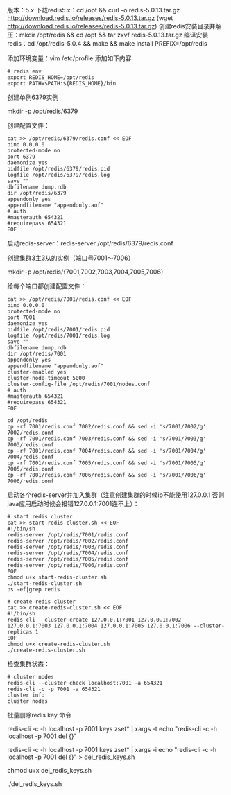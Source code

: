 版本：5.x
下载redis5.x：cd /opt && curl -o redis-5.0.13.tar.gz http://download.redis.io/releases/redis-5.0.13.tar.gz   (wget http://download.redis.io/releases/redis-5.0.13.tar.gz)
创建redis安装目录并解压：mkdir /opt/redis && cd /opt && tar zxvf redis-5.0.13.tar.gz
编译安装redis：cd /opt/redis-5.0.4 && make && make install PREFIX=/opt/redis

添加环境变量：vim /etc/profile 添加如下内容
```
# redis env
export REDIS_HOME=/opt/redis
export PATH=$PATH:${REDIS_HOME}/bin
```

创建单例6379实例

mkdir -p /opt/redis/6379

创建配置文件：
```
cat >> /opt/redis/6379/redis.conf << EOF
bind 0.0.0.0
protected-mode no
port 6379
daemonize yes
pidfile /opt/redis/6379/redis.pid
logfile /opt/redis/6379/redis.log
save ""
dbfilename dump.rdb
dir /opt/redis/6379
appendonly yes
appendfilename "appendonly.aof"
# auth
#masterauth 654321
#requirepass 654321
EOF
```

启动redis-server：redis-server /opt/redis/6379/redis.conf



创建集群3主3从的实例（端口号7001～7006）

mkdir -p /opt/redis/{7001,7002,7003,7004,7005,7006}

给每个端口都创建配置文件：
```
cat >> /opt/redis/7001/redis.conf << EOF
bind 0.0.0.0
protected-mode no
port 7001
daemonize yes
pidfile /opt/redis/7001/redis.pid
logfile /opt/redis/7001/redis.log
save ""
dbfilename dump.rdb
dir /opt/redis/7001
appendonly yes
appendfilename "appendonly.aof"
cluster-enabled yes
cluster-node-timeout 5000
cluster-config-file /opt/redis/7001/nodes.conf
# auth
#masterauth 654321
#requirepass 654321
EOF
 
cd /opt/redis
cp -rf 7001/redis.conf 7002/redis.conf && sed -i 's/7001/7002/g' 7002/redis.conf
cp -rf 7001/redis.conf 7003/redis.conf && sed -i 's/7001/7003/g' 7003/redis.conf
cp -rf 7001/redis.conf 7004/redis.conf && sed -i 's/7001/7004/g' 7004/redis.conf
cp -rf 7001/redis.conf 7005/redis.conf && sed -i 's/7001/7005/g' 7005/redis.conf
cp -rf 7001/redis.conf 7006/redis.conf && sed -i 's/7001/7006/g' 7006/redis.conf
```

启动各个redis-server并加入集群（注意创建集群的时候ip不能使用127.0.0.1 否则java应用启动时候会报错127.0.0.1:7001连不上）：
```
# start redis cluster
cat >> start-redis-cluster.sh << EOF
#!/bin/sh
redis-server /opt/redis/7001/redis.conf
redis-server /opt/redis/7002/redis.conf
redis-server /opt/redis/7003/redis.conf
redis-server /opt/redis/7004/redis.conf
redis-server /opt/redis/7005/redis.conf
redis-server /opt/redis/7006/redis.conf
EOF
chmod u+x start-redis-cluster.sh
./start-redis-cluster.sh
ps -ef|grep redis
 
# create redis cluster
cat >> create-redis-cluster.sh << EOF
#!/bin/sh
redis-cli --cluster create 127.0.0.1:7001 127.0.0.1:7002 127.0.0.1:7003 127.0.0.1:7004 127.0.0.1:7005 127.0.0.1:7006 --cluster-replicas 1
EOF
chmod u+x create-redis-cluster.sh
./create-redis-cluster.sh
```

检查集群状态：
```
# cluster nodes
redis-cli --cluster check localhost:7001 -a 654321
redis-cli -c -p 7001 -a 654321
cluster info
cluster nodes
```

批量删除redis key 命令

redis-cli -c -h localhost -p 7001 keys zset* | xargs -t echo "redis-cli -c -h localhost -p 7001 del {}"

redis-cli -c -h localhost -p 7001 keys zset* | xargs -i echo "redis-cli -c -h localhost -p 7001 del {}" > del_redis_keys.sh

chmod u+x del_redis_keys.sh

./del_redis_keys.sh


